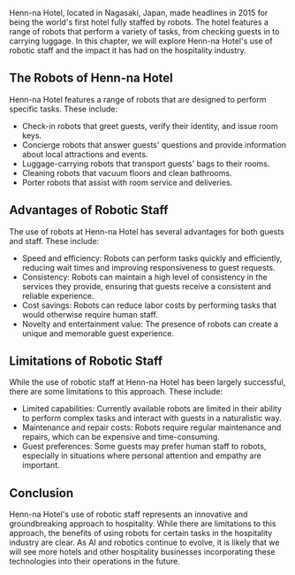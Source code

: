 

Henn-na Hotel, located in Nagasaki, Japan, made headlines in 2015 for being the world's first hotel fully staffed by robots. The hotel features a range of robots that perform a variety of tasks, from checking guests in to carrying luggage. In this chapter, we will explore Henn-na Hotel's use of robotic staff and the impact it has had on the hospitality industry.

The Robots of Henn-na Hotel
---------------------------

Henn-na Hotel features a range of robots that are designed to perform specific tasks. These include:

* Check-in robots that greet guests, verify their identity, and issue room keys.
* Concierge robots that answer guests' questions and provide information about local attractions and events.
* Luggage-carrying robots that transport guests' bags to their rooms.
* Cleaning robots that vacuum floors and clean bathrooms.
* Porter robots that assist with room service and deliveries.

Advantages of Robotic Staff
---------------------------

The use of robots at Henn-na Hotel has several advantages for both guests and staff. These include:

* Speed and efficiency: Robots can perform tasks quickly and efficiently, reducing wait times and improving responsiveness to guest requests.
* Consistency: Robots can maintain a high level of consistency in the services they provide, ensuring that guests receive a consistent and reliable experience.
* Cost savings: Robots can reduce labor costs by performing tasks that would otherwise require human staff.
* Novelty and entertainment value: The presence of robots can create a unique and memorable guest experience.

Limitations of Robotic Staff
----------------------------

While the use of robotic staff at Henn-na Hotel has been largely successful, there are some limitations to this approach. These include:

* Limited capabilities: Currently available robots are limited in their ability to perform complex tasks and interact with guests in a naturalistic way.
* Maintenance and repair costs: Robots require regular maintenance and repairs, which can be expensive and time-consuming.
* Guest preferences: Some guests may prefer human staff to robots, especially in situations where personal attention and empathy are important.

Conclusion
----------

Henn-na Hotel's use of robotic staff represents an innovative and groundbreaking approach to hospitality. While there are limitations to this approach, the benefits of using robots for certain tasks in the hospitality industry are clear. As AI and robotics continue to evolve, it is likely that we will see more hotels and other hospitality businesses incorporating these technologies into their operations in the future.
